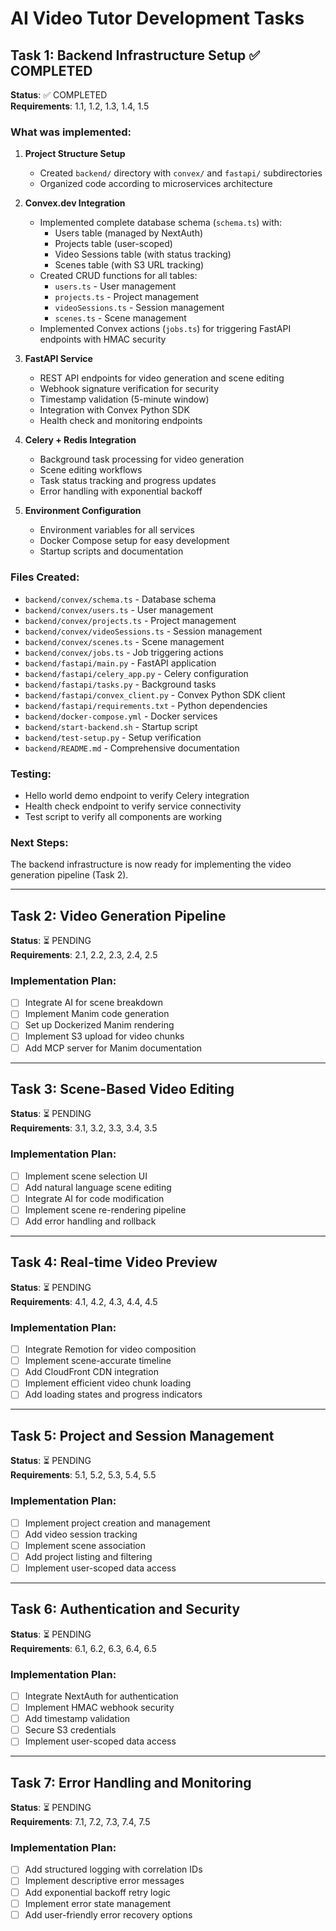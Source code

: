 # AI Video Tutor Development Tasks

## Task 1: Backend Infrastructure Setup ✅ COMPLETED

**Status**: ✅ COMPLETED  
**Requirements**: 1.1, 1.2, 1.3, 1.4, 1.5

### What was implemented:

1. **Project Structure Setup**
   - Created `backend/` directory with `convex/` and `fastapi/` subdirectories
   - Organized code according to microservices architecture

2. **Convex.dev Integration**
   - Implemented complete database schema (`schema.ts`) with:
     - Users table (managed by NextAuth)
     - Projects table (user-scoped)
     - Video Sessions table (with status tracking)
     - Scenes table (with S3 URL tracking)
   - Created CRUD functions for all tables:
     - `users.ts` - User management
     - `projects.ts` - Project management  
     - `videoSessions.ts` - Session management
     - `scenes.ts` - Scene management
   - Implemented Convex actions (`jobs.ts`) for triggering FastAPI endpoints with HMAC security

3. **FastAPI Service**
   - REST API endpoints for video generation and scene editing
   - Webhook signature verification for security
   - Timestamp validation (5-minute window)
   - Integration with Convex Python SDK
   - Health check and monitoring endpoints

4. **Celery + Redis Integration**
   - Background task processing for video generation
   - Scene editing workflows
   - Task status tracking and progress updates
   - Error handling with exponential backoff

5. **Environment Configuration**
   - Environment variables for all services
   - Docker Compose setup for easy development
   - Startup scripts and documentation

### Files Created:
- `backend/convex/schema.ts` - Database schema
- `backend/convex/users.ts` - User management
- `backend/convex/projects.ts` - Project management
- `backend/convex/videoSessions.ts` - Session management
- `backend/convex/scenes.ts` - Scene management
- `backend/convex/jobs.ts` - Job triggering actions
- `backend/fastapi/main.py` - FastAPI application
- `backend/fastapi/celery_app.py` - Celery configuration
- `backend/fastapi/tasks.py` - Background tasks
- `backend/fastapi/convex_client.py` - Convex Python SDK client
- `backend/fastapi/requirements.txt` - Python dependencies
- `backend/docker-compose.yml` - Docker services
- `backend/start-backend.sh` - Startup script
- `backend/test-setup.py` - Setup verification
- `backend/README.md` - Comprehensive documentation

### Testing:
- Hello world demo endpoint to verify Celery integration
- Health check endpoint to verify service connectivity
- Test script to verify all components are working

### Next Steps:
The backend infrastructure is now ready for implementing the video generation pipeline (Task 2).

---

## Task 2: Video Generation Pipeline

**Status**: ⏳ PENDING  
**Requirements**: 2.1, 2.2, 2.3, 2.4, 2.5

### Implementation Plan:
- [ ] Integrate AI for scene breakdown
- [ ] Implement Manim code generation
- [ ] Set up Dockerized Manim rendering
- [ ] Implement S3 upload for video chunks
- [ ] Add MCP server for Manim documentation

---

## Task 3: Scene-Based Video Editing

**Status**: ⏳ PENDING  
**Requirements**: 3.1, 3.2, 3.3, 3.4, 3.5

### Implementation Plan:
- [ ] Implement scene selection UI
- [ ] Add natural language scene editing
- [ ] Integrate AI for code modification
- [ ] Implement scene re-rendering pipeline
- [ ] Add error handling and rollback

---

## Task 4: Real-time Video Preview

**Status**: ⏳ PENDING  
**Requirements**: 4.1, 4.2, 4.3, 4.4, 4.5

### Implementation Plan:
- [ ] Integrate Remotion for video composition
- [ ] Implement scene-accurate timeline
- [ ] Add CloudFront CDN integration
- [ ] Implement efficient video chunk loading
- [ ] Add loading states and progress indicators

---

## Task 5: Project and Session Management

**Status**: ⏳ PENDING  
**Requirements**: 5.1, 5.2, 5.3, 5.4, 5.5

### Implementation Plan:
- [ ] Implement project creation and management
- [ ] Add video session tracking
- [ ] Implement scene association
- [ ] Add project listing and filtering
- [ ] Implement user-scoped data access

---

## Task 6: Authentication and Security

**Status**: ⏳ PENDING  
**Requirements**: 6.1, 6.2, 6.3, 6.4, 6.5

### Implementation Plan:
- [ ] Integrate NextAuth for authentication
- [ ] Implement HMAC webhook security
- [ ] Add timestamp validation
- [ ] Secure S3 credentials
- [ ] Implement user-scoped data access

---

## Task 7: Error Handling and Monitoring

**Status**: ⏳ PENDING  
**Requirements**: 7.1, 7.2, 7.3, 7.4, 7.5

### Implementation Plan:
- [ ] Add structured logging with correlation IDs
- [ ] Implement descriptive error messages
- [ ] Add exponential backoff retry logic
- [ ] Implement error state management
- [ ] Add user-friendly error recovery options
